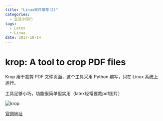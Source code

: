 ```yaml
---
title: "Linux软件推荐(2)"
categories:
  - 生活小窍门
tags:
  - Latex
  - Linux
date: 2017-10-14
---
```


# krop: A tool to crop PDF files

Krop 用于裁剪 PDF 文件页面，这个工具采用 Python 编写，只在 Linux 系统上运行。

工具足够小巧，功能很简单但实用（latex经常要裁pdf图片）

![krop](http://arminstraub.com/images/krop/screenshot-small.png)

 [官网地址](http://arminstraub.com/software/krop)
